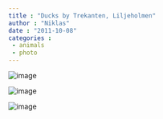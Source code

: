 ```yaml
---
title : "Ducks by Trekanten, Liljeholmen"
author : "Niklas"
date : "2011-10-08"
categories : 
 - animals
 - photo
---
```


![image](https://niklasblog.com/wp-content/wpid-2011-10-07-12.12.37.jpg)

![image](https://niklasblog.com/wp-content/wpid-2011-10-07-12.12.49.jpg)

![image](https://niklasblog.com/wp-content/wpid-2011-10-07-12.13.05.jpg)
